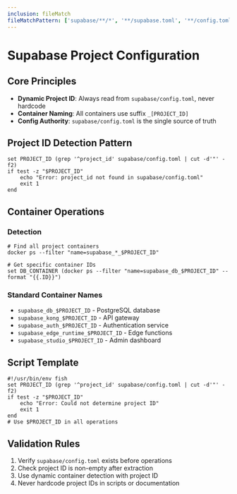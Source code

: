 ```yaml
---
inclusion: fileMatch
fileMatchPattern: ['supabase/**/*', '**/supabase.toml', '**/config.toml']
---
```


# Supabase Project Configuration

## Core Principles

- **Dynamic Project ID**: Always read from `supabase/config.toml`, never hardcode
- **Container Naming**: All containers use suffix `_[PROJECT_ID]`
- **Config Authority**: `supabase/config.toml` is the single source of truth

## Project ID Detection Pattern

```fish
set PROJECT_ID (grep '^project_id' supabase/config.toml | cut -d'"' -f2)
if test -z "$PROJECT_ID"
    echo "Error: project_id not found in supabase/config.toml"
    exit 1
end
```

## Container Operations

### Detection
```fish
# Find all project containers
docker ps --filter "name=supabase_*_$PROJECT_ID"

# Get specific container IDs
set DB_CONTAINER (docker ps --filter "name=supabase_db_$PROJECT_ID" --format "{{.ID}}")
```

### Standard Container Names
- `supabase_db_$PROJECT_ID` - PostgreSQL database
- `supabase_kong_$PROJECT_ID` - API gateway
- `supabase_auth_$PROJECT_ID` - Authentication service
- `supabase_edge_runtime_$PROJECT_ID` - Edge functions
- `supabase_studio_$PROJECT_ID` - Admin dashboard

## Script Template

```fish
#!/usr/bin/env fish
set PROJECT_ID (grep '^project_id' supabase/config.toml | cut -d'"' -f2)
if test -z "$PROJECT_ID"
    echo "Error: Could not determine project ID"
    exit 1
end
# Use $PROJECT_ID in all operations
```

## Validation Rules

1. Verify `supabase/config.toml` exists before operations
2. Check project ID is non-empty after extraction
3. Use dynamic container detection with project ID
4. Never hardcode project IDs in scripts or documentation